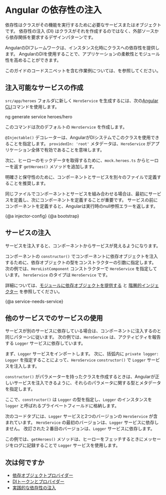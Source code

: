# Angular の依存性の注入

依存性はクラスがその機能を実行するために必要なサービスまたはオブジェクトです。
依存性の注入 (DI) はクラスがそれを作成するのではなく、外部ソースから依存関係を要求するデザインパターンです。

AngularのDIフレームワークは、インスタンス化時にクラスへの依存性を提供します。
AngularのDIを使用することで、アプリケーションの柔軟性とモジュール性を高めることができます。

<div class="alert is-helpful">

 このガイドのコードスニペットを含む作業例については、<live-example></live-example>を参照してください。

</div>

## 注入可能なサービスの作成

`src/app/heroes` フォルダに新しく `HeroService` を生成するには、次の[Angular CLI](cli)コマンドを使用します。

<code-example language="sh" class="code-shell">
ng generate service heroes/hero
</code-example>

このコマンドは次のデフォルトの `HeroService` を作成します。

<code-example path="dependency-injection/src/app/heroes/hero.service.0.ts" header="src/app/heroes/hero.service.ts （CLIにより生成）">
</code-example>

`@Injectable()` デコレーターは、AngularがDIシステムでこのクラスを使用できることを指定します。
`providedIn: 'root'` メタデータは、`HeroService` がアプリケーション全体で有効であることを意味します。

次に、ヒーローのモックデータを取得するために、`mock.heroes.ts` からヒーローを返す `getHeroes()` メソッドを追加します。

<code-example path="dependency-injection/src/app/heroes/hero.service.3.ts" header="src/app/heroes/hero.service.ts">
</code-example>

明確さと保守性のために、コンポーネントとサービスを別々のファイルで定義することを推奨します。

同じファイルでコンポーネントとサービスを組み合わせる場合は、最初にサービスを定義し、次にコンポーネントを定義することが重要です。
サービスの前にコンポーネントを定義すると、Angularは実行時のnull参照エラーを返します。


{@a injector-config} 
{@a bootstrap}

## サービスの注入

サービスを注入すると、コンポーネントからサービスが見えるようになります。

コンポーネントの `constructor()` でコンポーネントに依存オブジェクトを注入するために、依存オブジェクトの型をコンストラクターの引数に指定します。
次の例では、`HeroListComponent` コンストラクターで `HeroService` を指定しています。
`heroService` のタイプは `HeroService` です。

<code-example header="src/app/heroes/hero-list.component (constructor シグネチャ)" path="dependency-injection/src/app/heroes/hero-list.component.ts"
region="ctor-signature">
</code-example>


詳細については、[モジュールに依存オブジェクトを提供する](guide/providers) と [階層的インジェクター](guide/hierarchical-dependency-injection) を参照してください。

{@a service-needs-service}

## 他のサービスでのサービスの使用

サービスが別のサービスに依存している場合は、コンポーネントに注入するのと同じパターンに従います。
次の例では、`HeroService` は、アクティビティを報告する `Logger` サービスに依存しています。

まず、`Logger` サービスをインポートします。
次に、括弧内に `private logger: Logger` を指定することによって、`HeroService` `constructor()` で `Logger` サービスを注入します。

`constructor()` がパラメーターを持ったクラスを作成するときは、Angularが正しいサービスを注入できるように、それらのパラメータに関する型とメタデータを指定します。

ここで、`constructor()` は `Logger` の型を指定し、`Logger` のインスタンスを `logger` と呼ばれるプライベートフィールドに格納します。


次のコードタブには、`Logger` サービスと2つのバージョンの `HeroService` が含まれています。
`HeroService` の最初のバージョンは、`Logger` サービスに依存しません。
改訂された２番目のバージョンは、`Logger` サービスに依存します。

<code-tabs>

  <code-pane header="src/app/heroes/hero.service (v2)" path="dependency-injection/src/app/heroes/hero.service.2.ts">
  </code-pane>

  <code-pane header="src/app/heroes/hero.service (v1)" path="dependency-injection/src/app/heroes/hero.service.1.ts">
  </code-pane>

  <code-pane header="src/app/logger.service"
  path="dependency-injection/src/app/logger.service.ts">
  </code-pane>

</code-tabs>

この例では、`getHeroes()` メソッドは、ヒーローをフェッチするときにメッセージをログに記録することで `Logger` サービスを使用します。

## 次は何ですか

* [依存オブジェクトプロバイダー](guide/dependency-injection-providers)
* [DIトークンとプロバイダー](guide/dependency-injection-providers)
* [実践的な依存性の注入](guide/dependency-injection-in-action)
